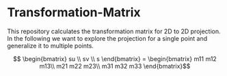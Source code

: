# Transformation-Matrix
This repository calculates the transformation matrix for 2D to 2D projection. In the following we want to explore the projection for a single point and generalize it to multiple points.

```math
  \begin{bmatrix} 
    su \\ 
    sv \\ 
    s
  \end{bmatrix} = 
  
   \begin{bmatrix} 
    m11 m12 m13\\ 
    m21 m22 m23\\ 
    m31 m32 m33
  \end{bmatrix}
```

